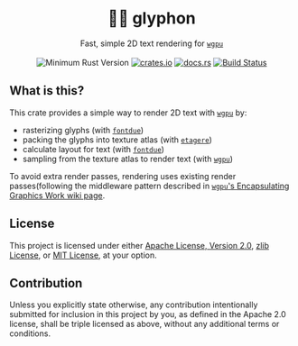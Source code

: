 <h1 align="center">
  🦅🦁 glyphon
</h1>
<div align="center">
  Fast, simple 2D text rendering for <a href="https://github.com/gfx-rs/wgpu/"><code>wgpu</code></a>
</div>
<br />
<div align="center">
  <img src="https://img.shields.io/badge/Min%20Rust-1.54-green.svg" alt="Minimum Rust Version">
  <a href="https://crates.io/crates/glyphon"><img src="https://img.shields.io/crates/v/glow.svg?label=glyphon" alt="crates.io"></a>
  <a href="https://docs.rs/glyphon"><img src="https://docs.rs/glyphon/badge.svg" alt="docs.rs"></a>
  <a href="https://github.com/grovesNL/glyphon/actions"><img src="https://github.com/grovesNL/glyphon/workflows/CI/badge.svg?branch=main" alt="Build Status" /></a>
</div>

## What is this?

This crate provides a simple way to render 2D text with [`wgpu`](https://github.com/gfx-rs/wgpu/) by:

- rasterizing glyphs (with [`fontdue`](https://github.com/mooman219/fontdue/))
- packing the glyphs into texture atlas (with [`etagere`](https://github.com/nical/etagere/))
- calculate layout for text (with [`fontdue`](https://github.com/mooman219/fontdue/))
- sampling from the texture atlas to render text (with [`wgpu`](https://github.com/gfx-rs/wgpu/))

To avoid extra render passes, rendering uses existing render passes(following the middleware pattern described in [`wgpu`'s Encapsulating Graphics Work wiki page](https://github.com/gfx-rs/wgpu/wiki/Encapsulating-Graphics-Work).

## License

This project is licensed under either [Apache License, Version 2.0](LICENSE-APACHE), [zlib License](LICENSE-ZLIB), or [MIT License](LICENSE-MIT), at your option.

## Contribution

Unless you explicitly state otherwise, any contribution intentionally submitted for inclusion in this project by you, as defined in the Apache 2.0 license, shall be triple licensed as above, without any additional terms or conditions.
